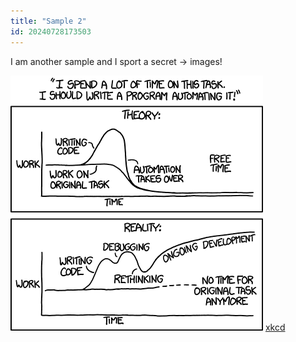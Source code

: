 ```yaml
---
title: "Sample 2"
id: 20240728173503
---
```


I am another sample and I sport a secret → images!

![How is this project going?](./xkcd_automation.png "How is this project going?")
[xkcd](https://xkcd.com/1319/)